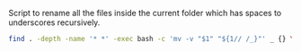 Script to rename all the files inside the current folder which has spaces to underscores recursively.
```bash
find . -depth -name '* *' -exec bash -c 'mv -v "$1" "${1// /_}"' _ {} \;
```